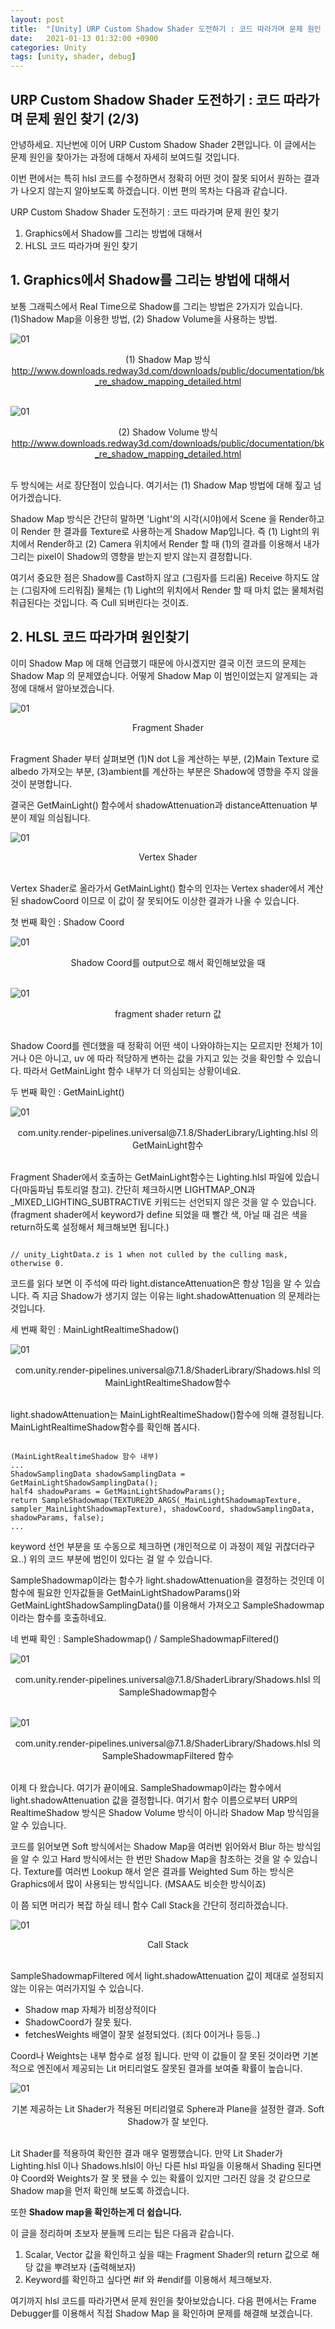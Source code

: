 ```yaml
---
layout: post
title:  "[Unity] URP Custom Shadow Shader 도전하기 : 코드 따라가며 문제 원인 찾기 (2/3)"
date:   2021-01-13 01:32:00 +0900
categories: Unity
tags: [unity, shader, debug]
---
```

## URP Custom Shadow Shader 도전하기 : 코드 따라가며 문제 원인 찾기 (2/3)

안녕하세요. 지난번에 이어 URP Custom Shadow Shader 2편입니다. 이 글에서는 문제 원인을 찾아가는 과정에 대해서 자세히 보여드릴 것입니다.

이번 편에서는 특히 hlsl 코드를 수정하면서 정확히 어떤 것이 잘못 되어서 원하는 결과가 나오지 않는지 알아보도록 하겠습니다.
이번 편의 목차는 다음과 같습니다.

URP Custom Shadow Shader 도전하기 : 코드 따라가며 문제 원인 찾기
1. Graphics에서 Shadow를 그리는 방법에 대해서
2. HLSL 코드 따라가며 원인 찾기


## 1. Graphics에서 Shadow를 그리는 방법에 대해서
보통 그래픽스에서 Real Time으로 Shadow를 그리는 방법은 2가지가 있습니다. (1)Shadow Map을 이용한 방법, (2) Shadow Volume을 사용하는 방법.

![01](/assets/images/Unity/02/01.png)
<center> (1) Shadow Map 방식 
<a href="http://www.downloads.redway3d.com/downloads/public/documentation/bk_re_shadow_mapping_detailed.html">http://www.downloads.redway3d.com/downloads/public/documentation/bk_re_shadow_mapping_detailed.html</a>  </center> <br>

![01](/assets/images/Unity/02/02.png)
<center>(2) Shadow Volume 방식 
<a href="https://www.researchgate.net/figure/Light-ray-projection-and-shadow-volume-limited-by-a-front-cap-and-back-cap-to-enclose-the_fig2_261295750">http://www.downloads.redway3d.com/downloads/public/documentation/bk_re_shadow_mapping_detailed.html</a> 
</center> <br>

두 방식에는 서로 장단점이 있습니다. 여기서는 (1) Shadow Map 방법에 대해 짚고 넘어가겠습니다.

Shadow Map 방식은 간단히 말하면 'Light'의 시각(시야)에서 Scene 을 Render하고 이 Render 한 결과를 Texture로 사용하는게 Shadow Map입니다. 즉 (1) Light의 위치에서 Render하고 (2) Camera 위치에서 Render 할 때 (1)의 결과를 이용해서 내가 그리는 pixel이 Shadow의 영향을 받는지 받지 않는지 결정합니다.

여기서 중요한 점은 Shadow를 Cast하지 않고 (그림자를 드리움) Receive 하지도 않는 (그림자에 드리워짐) 물체는 (1) Light의 위치에서 Render 할 때 마치 없는 물체처럼 취급된다는 것입니다. 즉 Cull 되버린다는 것이죠.

## 2. HLSL 코드 따라가며 원인찾기
이미 Shadow Map 에 대해 언급했기 때문에 아시겠지만 결국 이전 코드의 문제는 Shadow Map 의 문제였습니다. 어떻게 Shadow Map 이 범인이었는지 알게되는 과정에 대해서 알아보겠습니다.

![01](/assets/images/Unity/02/03.png)
<center>Fragment Shader</center> <br>

Fragment Shader 부터 살펴보면 (1)N dot L을 계산하는 부분, (2)Main Texture 로 albedo 가져오는 부분, (3)ambient를 계산하는 부분은 Shadow에 영향을 주지 않을 것이 분명합니다.

결국은 GetMainLight() 함수에서 shadowAttenuation과 distanceAttenuation 부분이 제일 의심됩니다.
  
![01](/assets/images/Unity/02/04.png)
<center>Vertex Shader</center> <br>
  
Vertex Shader로 올라가서 GetMainLight() 함수의 인자는 Vertex shader에서 계산된 shadowCoord 이므로 이 값이 잘 못되어도 이상한 결과가 나올 수 있습니다.

첫 번째 확인 : Shadow Coord

![01](/assets/images/Unity/02/05.gif)
<center>Shadow Coord를 output으로 해서 확인해보았을 때</center> <br>

![01](/assets/images/Unity/02/06.png)
<center>fragment shader return 값</center> <br>

Shadow Coord를 렌더했을 때 정확히 어떤 색이 나와야하는지는 모르지만 전체가 1이거나 0은 아니고, uv 에 따라 적당하게 변하는 값을 가지고 있는 것을 확인할 수 있습니다. 따라서 GetMainLight 함수 내부가 더 의심되는 상황이네요.

두 번째 확인 : GetMainLight()

![01](/assets/images/Unity/02/07.png)
<center>com.unity.render-pipelines.universal@7.1.8/ShaderLibrary/Lighting.hlsl 의 GetMainLight함수</center> <br>

Fragment Shader에서 호출하는 GetMainLight함수는 Lighting.hlsl 파일에 있습니다(마둠파님 튜토리얼 참고). 간단히 체크하시면 LIGHTMAP_ON과 _MIXED_LIGHTING_SUBTRACTIVE 키워드는 선언되지 않은 것을 알 수 있습니다. (fragment shader에서 keyword가 define 되었을 때 빨간 색, 아닐 때 검은 색을 return하도록 설정해서 체크해보면 됩니다.)

<pre><code>
// unity_LightData.z is 1 when not culled by the culling mask, otherwise 0.
</code></pre>

코드를 읽다 보면 이 주석에 따라 light.distanceAttenuation은 항상 1임을 알 수 있습니다. 즉 지금 Shadow가 생기지 않는 이유는 light.shadowAttenuation 의 문제라는 것입니다.

세 번째 확인 : MainLightRealtimeShadow()

![01](/assets/images/Unity/02/08.png)
<center>com.unity.render-pipelines.universal@7.1.8/ShaderLibrary/Shadows.hlsl 의 MainLightRealtimeShadow함수</center> <br>

light.shadowAttenuation는 MainLightRealtimeShadow()함수에 의해 결정됩니다. MainLightRealtimeShadow함수를 확인해 봅시다.

<pre><code>
(MainLightRealtimeShadow 함수 내부)
...
ShadowSamplingData shadowSamplingData = GetMainLightShadowSamplingData();
half4 shadowParams = GetMainLightShadowParams();
return SampleShadowmap(TEXTURE2D_ARGS(_MainLightShadowmapTexture, sampler_MainLightShadowmapTexture), shadowCoord, shadowSamplingData, shadowParams, false);
...
</code></pre>

keyword 선언 부분을 또 수동으로 체크하면 (개인적으로 이 과정이 제일 귀찮더라구요..) 위의 코드 부분에 범인이 있다는 걸 알 수 있습니다.

SampleShadowmap이라는 함수가 light.shadowAttenuation을 결정하는 것인데 이 함수에 필요한 인자값들을 GetMainLightShadowParams()와 GetMainLightShadowSamplingData()를 이용해서 가져오고 SampleShadowmap이라는 함수를 호출하네요.

네 번째 확인 : SampleShadowmap() / SampleShadowmapFiltered()

![01](/assets/images/Unity/02/09.png)
<center>com.unity.render-pipelines.universal@7.1.8/ShaderLibrary/Shadows.hlsl 의 SampleShadowmap함수</center> <br>

![01](/assets/images/Unity/02/10.png)
<center>com.unity.render-pipelines.universal@7.1.8/ShaderLibrary/Shadows.hlsl 의 SampleShadowmapFiltered 함수</center> <br>

이제 다 왔습니다. 여기가 끝이에요. SampleShadowmap이라는 함수에서 light.shadowAttenuation 값을 결정합니다. 여기서 함수 이름으로부터 URP의 RealtimeShadow 방식은 Shadow Volume 방식이 아니라 Shadow Map 방식임을 알 수 있습니다.

코드를 읽어보면 Soft 방식에서는 Shadow Map을 여러번 읽어와서 Blur 하는 방식임을 알 수 있고 Hard 방식에서는 한 번만 Shadow Map을 참조하는 것을 알 수 있습니다. Texture를 여러번 Lookup 해서 얻은 결과를 Weighted Sum 하는 방식은 Graphics에서 많이 사용되는 방식입니다. (MSAA도 비슷한 방식이죠)

이 쯤 되면 머리가 복잡 하실 테니 함수 Call Stack을 간단히 정리하겠습니다.

![01](/assets/images/Unity/02/11.jpeg)
<center>Call Stack</center> <br>

SampleShadowmapFiltered 에서 light.shadowAttenuation 값이 제대로 설정되지 않는 이유는 여러가지일 수 있습니다.
* Shadow map 자체가 비정상적이다
* ShadowCoord가 잘못 됬다.
* fetchesWeights 배열이 잘못 설정되었다. (죄다 0이거나 등등..)

Coord나 Weights는 내부 함수로 설정 됩니다. 만약 이 값들이 잘 못된 것이라면 기본적으로 엔진에서 제공되는 Lit 머티리얼도 잘못된 결과를 보여줄 확률이 높습니다.

![01](/assets/images/Unity/02/12.png)
<center>기본 제공하는 Lit Shader가 적용된 머티리얼로 Sphere과 Plane을 설정한 결과. Soft Shadow가 잘 보인다.</center> <br>

Lit Shader를 적용하여 확인한 결과 매우 멀쩡했습니다. 만약 Lit Shader가 Lighting.hlsl 이나 Shadows.hlsl이 아닌 다른 hlsl 파일을 이용해서 Shading 된다면야 Coord와 Weights가 잘 못 됐을 수 있는 확률이 있지만 그러진 않을 것 같으므로 Shadow map을 먼저 확인해 보도록 하겠습니다.

또한 **Shadow map을 확인하는게 더 쉽습니다.**

이 글을 정리하며 초보자 분들께 드리는 팁은 다음과 같습니다.

1. Scalar, Vector 값을 확인하고 싶을 때는 Fragment Shader의 return 값으로 해당 값을 뿌려보자 (출력해보자)
2. Keyword를 확인하고 싶다면 #if 와 #endif를 이용해서 체크해보자.


여기까지 hlsl 코드를 따라가면서 문제 원인을 찾아보았습니다. 다음 편에서는 Frame Debugger를 이용해서 직접 Shadow Map 을 확인하며 문제를 해결해 보겠습니다.